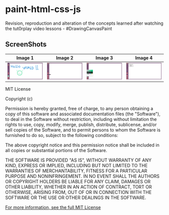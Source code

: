 # paint-html-css-js
Revision, reproduction and alteration of the concepts learned after watching the tut0rplay video lessons - #DrawingCanvasPaint

## ScreenShots

| Image 1 | Image 2 | Image 3 |Image 4 |
|----------|----------|----------|----------|
| ![App Screenshot](screenshots/0.jpg) | ![App Screenshot](screenshots/2.jpg) | ![App Screenshot](screenshots/3.jpg) |![App Screenshot](screenshots/4.jpg) |

MIT License

Copyright (c)

Permission is hereby granted, free of charge, to any person obtaining a copy of this software and associated documentation files (the "Software"), to deal
in the Software without restriction, including without limitation the rights to use, copy, modify, merge, publish, distribute, sublicense, and/or sell
copies of the Software, and to permit persons to whom the Software is furnished to do so, subject to the following conditions:

The above copyright notice and this permission notice shall be included in all copies or substantial portions of the Software.

THE SOFTWARE IS PROVIDED "AS IS", WITHOUT WARRANTY OF ANY KIND, EXPRESS OR IMPLIED, INCLUDING BUT NOT LIMITED TO THE WARRANTIES OF MERCHANTABILITY,
FITNESS FOR A PARTICULAR PURPOSE AND NONINFRINGEMENT. IN NO EVENT SHALL THE AUTHORS OR COPYRIGHT HOLDERS BE LIABLE FOR ANY CLAIM, DAMAGES OR OTHER
LIABILITY, WHETHER IN AN ACTION OF CONTRACT, TORT OR OTHERWISE, ARISING FROM, OUT OF OR IN CONNECTION WITH THE SOFTWARE OR THE USE OR OTHER DEALINGS IN THE
SOFTWARE.

[For more information, see the full MIT License](https://opensource.org/licenses/MIT)
